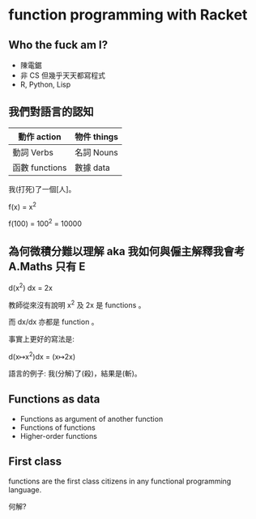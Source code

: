 # function programming with Racket

## Who the fuck am I?

- 陳電鋸
- 非 CS 但幾乎天天都寫程式
- R, Python, Lisp

## 我們對語言的認知

| 動作 action | 物件 things |
| --- | --- |
| 動詞 Verbs | 名詞 Nouns |
| 函數 functions | 數據 data |

我(打死)了一個[人]。

f(x) = x<sup>2</sup>

f(100) = 100<sup>2</sup> = 10000

## 為何微積分難以理解 aka 我如何與僱主解釋我會考 A.Maths 只有 E

d(x<sup>2</sup>) dx = 2x

教師從來沒有說明 x<sup>2</sup> 及 2x 是 functions 。

而 dx/dx 亦都是 function 。

事實上更好的寫法是:

d(x↦x<sup>2</sup>)dx = (x↦2x)

語言的例子: 我(分解)了(殺)，結果是(斬)。

## Functions as data

- Functions as argument of another function
- Functions of functions
- Higher-order functions

## First class

functions are the first class citizens in any functional programming language.

何解?

